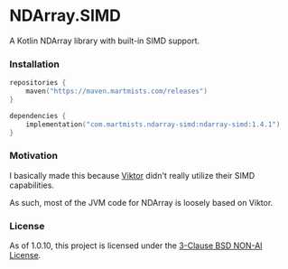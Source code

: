 # NDArray.SIMD

A Kotlin NDArray library with built-in SIMD support.

### Installation

```kotlin
repositories {
    maven("https://maven.martmists.com/releases")
}

dependencies {
    implementation("com.martmists.ndarray-simd:ndarray-simd:1.4.1")
}
```

### Motivation

I basically made this because [Viktor](https://github.com/JetBrains-Research/viktor) didn't really utilize their SIMD capabilities.

As such, most of the JVM code for NDArray is loosely based on Viktor.

### License

As of 1.0.10, this project is licensed under the [3-Clause BSD NON-AI License](https://github.com/non-ai-licenses/non-ai-licenses/blob/main/NON-AI-BSD3).

